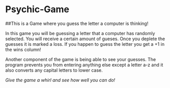 # Psychic-Game
##This is a Game where you guess the letter a computer is thinking!

In this game you will be guessing a letter that a computer has randomly selected. You will receive a certain amount of gueses. Once you deplete the guesses it is marked a loss. If you happen to guess the letter you get a +1 in the wins column!

Another component of the game is being able to see your guesses. The program prevents you from entering anything else except a letter a-z and it also converts any capital letters to lower case. 

*Give the game a whirl and see how well you can do!*